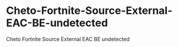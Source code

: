 # Cheto-Fortnite-Source-External-EAC-BE-undetected
Cheto Fortnite Source External EAC BE undetected
